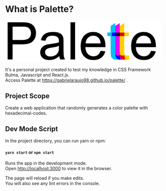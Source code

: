 # What is Palette?

![Palette Logo](./src/main/components/img/palette-logo.png)

It's a personal project created to test my knowledge in CSS Framework Bulma, Javascript and React.js.<br/>
Access Palette at https://gabrielaraujo98.github.io/palette/ .

## Project Scope

Create a web application that randomly generates a color palette with hexadecimal-codes.<br/>

## Dev Mode Script

In the project directory, you can run yarn or npm:

#### `yarn start` or `npm start`

Runs the app in the development mode.<br/>
Open [http://localhost:3000](http://localhost:3000) to view it in the browser.

The page will reload if you make edits.<br/>
You will also see any lint errors in the console.